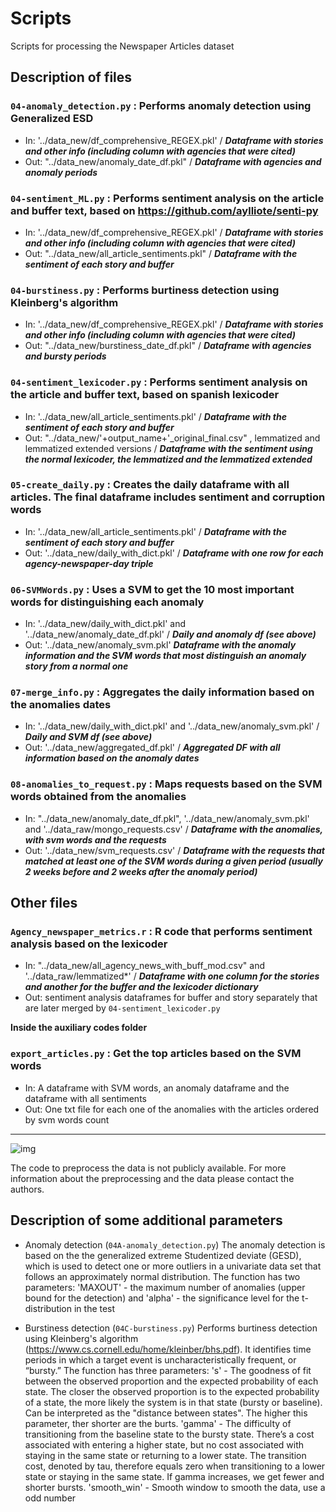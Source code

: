 # Scripts
Scripts for processing the Newspaper Articles dataset


## Description of files

### `04-anomaly_detection.py` : Performs anomaly detection using Generalized ESD

- In: '../data_new/df_comprehensive_REGEX.pkl' / ***Dataframe with stories and other info (including column with agencies that were cited)***
- Out: "../data_new/anomaly_date_df.pkl" / ***Dataframe with agencies and anomaly periods***


### `04-sentiment_ML.py` : Performs sentiment analysis on the article and buffer text, based on https://github.com/aylliote/senti-py

- In: '../data_new/df_comprehensive_REGEX.pkl' / ***Dataframe with stories and other info (including column with agencies that were cited)***
- Out: "../data_new/all_article_sentiments.pkl" / ***Dataframe with the sentiment of each story and buffer***


### `04-burstiness.py` : Performs burtiness detection using Kleinberg's algorithm

- In: '../data_new/df_comprehensive_REGEX.pkl' / ***Dataframe with stories and other info (including column with agencies that were cited)***
- Out: "../data_new/burstiness_date_df.pkl" / ***Dataframe with agencies and bursty periods***


### `04-sentiment_lexicoder.py` : Performs sentiment analysis on the article and buffer text, based on spanish lexicoder

- In: '../data_new/all_article_sentiments.pkl' / ***Dataframe with the sentiment of each story and buffer***
- Out: "../data_new/'+output_name+'_original_final.csv" , lemmatized and lemmatized extended versions / ***Dataframe with the sentiment using the normal lexicoder, the lemmatized and the lemmatized extended***


### `05-create_daily.py` : Creates the daily dataframe with all articles. The final dataframe includes sentiment and corruption words

- In: '../data_new/all_article_sentiments.pkl' / ***Dataframe with the sentiment of each story and buffer***
- Out:  '../data_new/daily_with_dict.pkl' / ***Dataframe with one row for each agency-newspaper-day triple***


### `06-SVMWords.py` : Uses a SVM to get the 10 most important words for distinguishing each anomaly

- In: '../data_new/daily_with_dict.pkl' and '../data_new/anomaly_date_df.pkl' / ***Daily and anomaly df (see above)***
- Out:  '../data_new/anomaly_svm.pkl' ***Dataframe with the anomaly information and the SVM words that most distinguish an anomaly story from a normal one***



### `07-merge_info.py` : Aggregates the daily information based on the anomalies dates


- In: '../data_new/daily_with_dict.pkl' and '../data_new/anomaly_svm.pkl' / ***Daily and SVM df (see above)***
- Out:  '../data_new/aggregated_df.pkl' / ***Aggregated DF with all information based on the anomaly dates***


### `08-anomalies_to_request.py` : Maps requests based on the SVM words obtained from the anomalies


- In: "../data_new/anomaly_date_df.pkl", '../data_new/anomaly_svm.pkl' and '../data_raw/mongo_requests.csv' / ***Dataframe with the anomalies, with svm words and the requests***
- Out:  '../data_new/svm_requests.csv' / ***Dataframe with the requests that matched at least one of the SVM words during a given period (usually 2 weeks before and 2 weeks after the anomaly period)***


## Other files

### `Agency_newspaper_metrics.r` : R code that performs sentiment analysis based on the lexicoder

- In: "../data_new/all_agency_news_with_buff_mod.csv" and '../data_raw/lemmatized*' / ***Dataframe with one column for the stories and another for the buffer and the lexicoder dictionary***
- Out:  sentiment analysis dataframes for buffer and story separately that are later merged by `04-sentiment_lexicoder.py` 

**Inside the auxiliary codes folder**

### `export_articles.py` : Get the top articles based on the SVM words


- In: A dataframe with SVM words, an anomaly dataframe and the dataframe with all sentiments
- Out:  One txt file for each one of the anomalies with the articles ordered by svm words count

 ------------------------------------------------------------------------------------------------


![img](https://i.imgur.com/aJvsyxk.png)


The code to preprocess the data is not publicly available. For more information about the preprocessing and the data please contact the authors.


## Description of some additional parameters

- Anomaly detection (`04A-anomaly_detection.py`)
The anomaly detection is based on the the generalized extreme Studentized deviate (GESD), which is used to detect one or more outliers in a univariate data set that follows an approximately normal distribution.
The function has two parameters: 'MAXOUT' - the maximum number of anomalies (upper bound for the detection) and 'alpha' - the significance level for the t-distribution in the test

- Burstiness detection (`04C-burstiness.py`)
Performs burtiness detection using Kleinberg's algorithm (https://www.cs.cornell.edu/home/kleinber/bhs.pdf). It identifies time periods in which a target event is uncharacteristically frequent, or “bursty.” 
The function has three parameters:
's' - The goodness of fit between the observed proportion and the expected probability of each state. The closer the observed proportion is to the expected probability of a state, the more likely the system is in that state (bursty or baseline). Can be interpreted as the "distance between states". The higher this parameter, ther shorter are the burts.
'gamma' - The difficulty of transitioning from the baseline state to the bursty state. There’s a cost associated with entering a higher state, but no cost associated with staying in the same state or returning to  a lower state. The transition cost, denoted by tau, therefore equals zero when transitioning to a lower state or staying in the same state. If gamma increases, we get fewer and shorter bursts.
'smooth_win' - Smooth window to smooth the data, use a odd number

